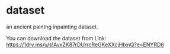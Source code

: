 # dataset
an ancient paintng inpainting dataset.

You can download the dataset from
Link: https://1drv.ms/u/s!AvxZK87rDUrrcReGKeXXcjHIxnQ?e=ENYRD6
